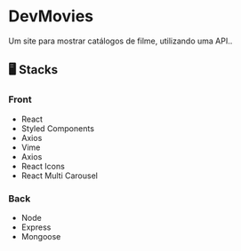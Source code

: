 <h1>DevMovies</h1>

<p>Um site para mostrar catálogos de filme, utilizando uma API..</p>

<h2>🖥️ Stacks</h2>

<h3>Front</h3>

<ul>
  <li>React</li>
  <li>Styled Components</li>
  <li>Axios</li>
  <li>Vime</li>
  <li>Axios</li>
  <li>React Icons</li>
  <li>React Multi Carousel</li>
</ul>

<h3>Back</h3>

<ul>
  <li>Node</li>
  <li>Express</li>
  <li>Mongoose</li>
</ul>
